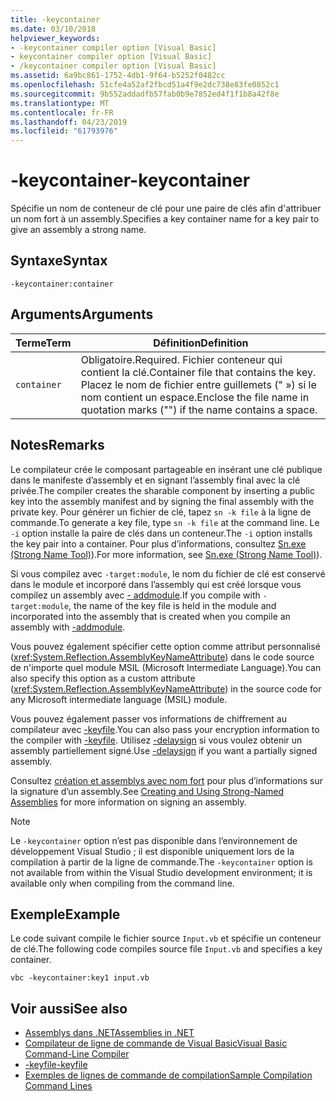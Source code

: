 ```yaml
---
title: -keycontainer
ms.date: 03/10/2018
helpviewer_keywords:
- -keycontainer compiler option [Visual Basic]
- keycontainer compiler option [Visual Basic]
- /keycontainer compiler option [Visual Basic]
ms.assetid: 6a9bc861-1752-4db1-9f64-b5252f0482cc
ms.openlocfilehash: 51cfe4a52af2fbcd51a4f9e2dc738e83fe0852c1
ms.sourcegitcommit: 9b552addadfb57fab0b9e7852ed4f1f1b8a42f8e
ms.translationtype: MT
ms.contentlocale: fr-FR
ms.lasthandoff: 04/23/2019
ms.locfileid: "61793976"
---
```

# <a name="-keycontainer"></a><span data-ttu-id="823a4-102">-keycontainer</span><span class="sxs-lookup"><span data-stu-id="823a4-102">-keycontainer</span></span>
<span data-ttu-id="823a4-103">Spécifie un nom de conteneur de clé pour une paire de clés afin d'attribuer un nom fort à un assembly.</span><span class="sxs-lookup"><span data-stu-id="823a4-103">Specifies a key container name for a key pair to give an assembly a strong name.</span></span>  
  
## <a name="syntax"></a><span data-ttu-id="823a4-104">Syntaxe</span><span class="sxs-lookup"><span data-stu-id="823a4-104">Syntax</span></span>  
  
```  
-keycontainer:container  
```  
  
## <a name="arguments"></a><span data-ttu-id="823a4-105">Arguments</span><span class="sxs-lookup"><span data-stu-id="823a4-105">Arguments</span></span>  
  
|<span data-ttu-id="823a4-106">Terme</span><span class="sxs-lookup"><span data-stu-id="823a4-106">Term</span></span>|<span data-ttu-id="823a4-107">Définition</span><span class="sxs-lookup"><span data-stu-id="823a4-107">Definition</span></span>|  
|---|---|  
|`container`|<span data-ttu-id="823a4-108">Obligatoire.</span><span class="sxs-lookup"><span data-stu-id="823a4-108">Required.</span></span> <span data-ttu-id="823a4-109">Fichier conteneur qui contient la clé.</span><span class="sxs-lookup"><span data-stu-id="823a4-109">Container file that contains the key.</span></span> <span data-ttu-id="823a4-110">Placez le nom de fichier entre guillemets (" ») si le nom contient un espace.</span><span class="sxs-lookup"><span data-stu-id="823a4-110">Enclose the file name in quotation marks ("") if the name contains a space.</span></span>|  
  
## <a name="remarks"></a><span data-ttu-id="823a4-111">Notes</span><span class="sxs-lookup"><span data-stu-id="823a4-111">Remarks</span></span>  
 <span data-ttu-id="823a4-112">Le compilateur crée le composant partageable en insérant une clé publique dans le manifeste d’assembly et en signant l’assembly final avec la clé privée.</span><span class="sxs-lookup"><span data-stu-id="823a4-112">The compiler creates the sharable component by inserting a public key into the assembly manifest and by signing the final assembly with the private key.</span></span> <span data-ttu-id="823a4-113">Pour générer un fichier de clé, tapez `sn -k file` à la ligne de commande.</span><span class="sxs-lookup"><span data-stu-id="823a4-113">To generate a key file, type `sn -k file` at the command line.</span></span> <span data-ttu-id="823a4-114">Le `-i` option installe la paire de clés dans un conteneur.</span><span class="sxs-lookup"><span data-stu-id="823a4-114">The `-i` option installs the key pair into a container.</span></span> <span data-ttu-id="823a4-115">Pour plus d’informations, consultez [Sn.exe (Strong Name Tool)](../../../framework/tools/sn-exe-strong-name-tool.md)).</span><span class="sxs-lookup"><span data-stu-id="823a4-115">For more information, see [Sn.exe (Strong Name Tool)](../../../framework/tools/sn-exe-strong-name-tool.md)).</span></span>  
  
 <span data-ttu-id="823a4-116">Si vous compilez avec `-target:module`, le nom du fichier de clé est conservé dans le module et incorporé dans l’assembly qui est créé lorsque vous compilez un assembly avec [- addmodule](../../../visual-basic/reference/command-line-compiler/addmodule.md).</span><span class="sxs-lookup"><span data-stu-id="823a4-116">If you compile with `-target:module`, the name of the key file is held in the module and incorporated into the assembly that is created when you compile an assembly with [-addmodule](../../../visual-basic/reference/command-line-compiler/addmodule.md).</span></span>  
  
 <span data-ttu-id="823a4-117">Vous pouvez également spécifier cette option comme attribut personnalisé (<xref:System.Reflection.AssemblyKeyNameAttribute>) dans le code source de n'importe quel module MSIL (Microsoft Intermediate Language).</span><span class="sxs-lookup"><span data-stu-id="823a4-117">You can also specify this option as a custom attribute (<xref:System.Reflection.AssemblyKeyNameAttribute>) in the source code for any Microsoft intermediate language (MSIL) module.</span></span>  
  
 <span data-ttu-id="823a4-118">Vous pouvez également passer vos informations de chiffrement au compilateur avec [-keyfile](../../../visual-basic/reference/command-line-compiler/keyfile.md).</span><span class="sxs-lookup"><span data-stu-id="823a4-118">You can also pass your encryption information to the compiler with [-keyfile](../../../visual-basic/reference/command-line-compiler/keyfile.md).</span></span> <span data-ttu-id="823a4-119">Utilisez [-delaysign](../../../visual-basic/reference/command-line-compiler/delaysign.md) si vous voulez obtenir un assembly partiellement signé.</span><span class="sxs-lookup"><span data-stu-id="823a4-119">Use [-delaysign](../../../visual-basic/reference/command-line-compiler/delaysign.md) if you want a partially signed assembly.</span></span>  
  
 <span data-ttu-id="823a4-120">Consultez [création et assemblys avec nom fort](../../../framework/app-domains/create-and-use-strong-named-assemblies.md) pour plus d’informations sur la signature d’un assembly.</span><span class="sxs-lookup"><span data-stu-id="823a4-120">See [Creating and Using Strong-Named Assemblies](../../../framework/app-domains/create-and-use-strong-named-assemblies.md) for more information on signing an assembly.</span></span>  
  
> [!NOTE]
>  <span data-ttu-id="823a4-121">Le `-keycontainer` option n’est pas disponible dans l’environnement de développement Visual Studio ; il est disponible uniquement lors de la compilation à partir de la ligne de commande.</span><span class="sxs-lookup"><span data-stu-id="823a4-121">The `-keycontainer` option is not available from within the Visual Studio development environment; it is available only when compiling from the command line.</span></span>  
  
## <a name="example"></a><span data-ttu-id="823a4-122">Exemple</span><span class="sxs-lookup"><span data-stu-id="823a4-122">Example</span></span>  
 <span data-ttu-id="823a4-123">Le code suivant compile le fichier source `Input.vb` et spécifie un conteneur de clé.</span><span class="sxs-lookup"><span data-stu-id="823a4-123">The following code compiles source file `Input.vb` and specifies a key container.</span></span>  
  
```  
vbc -keycontainer:key1 input.vb  
```  
  
## <a name="see-also"></a><span data-ttu-id="823a4-124">Voir aussi</span><span class="sxs-lookup"><span data-stu-id="823a4-124">See also</span></span>

- [<span data-ttu-id="823a4-125">Assemblys dans .NET</span><span class="sxs-lookup"><span data-stu-id="823a4-125">Assemblies in .NET</span></span>](../../../standard/assembly/index.md)
- [<span data-ttu-id="823a4-126">Compilateur de ligne de commande de Visual Basic</span><span class="sxs-lookup"><span data-stu-id="823a4-126">Visual Basic Command-Line Compiler</span></span>](../../../visual-basic/reference/command-line-compiler/index.md)
- [<span data-ttu-id="823a4-127">-keyfile</span><span class="sxs-lookup"><span data-stu-id="823a4-127">-keyfile</span></span>](../../../visual-basic/reference/command-line-compiler/keyfile.md)
- [<span data-ttu-id="823a4-128">Exemples de lignes de commande de compilation</span><span class="sxs-lookup"><span data-stu-id="823a4-128">Sample Compilation Command Lines</span></span>](../../../visual-basic/reference/command-line-compiler/sample-compilation-command-lines.md)
